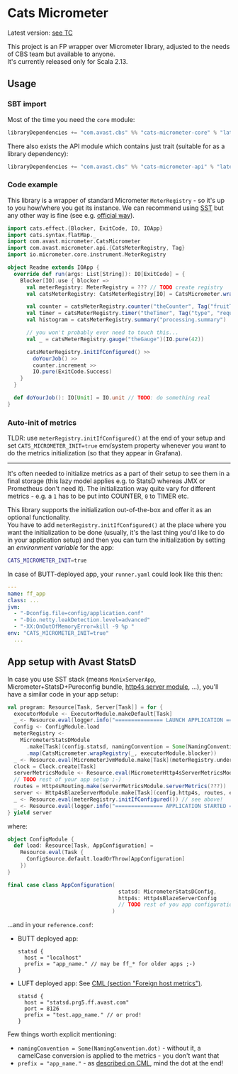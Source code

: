 # Cats Micrometer

Latest
version: [see TC](https://teamcity.ida.avast.com/buildConfiguration/ThreatLabs_CustomerBackendSystems_cats_micrometer_Publish?branch=%3Cdefault%3E&buildTypeTab=overview&mode=builds)

This project is an FP wrapper over Micrometer library, adjusted to the needs of CBS team but available to anyone.  
It's currently released only for Scala 2.13.

## Usage

### SBT import

Most of the time you need the `core` module:

```scala
libraryDependencies += "com.avast.cbs" %% "cats-micrometer-core" % "latestVersion"
```

There also exists the API module which contains just trait (suitable for as a library dependency):

```scala
libraryDependencies += "com.avast.cbs" %% "cats-micrometer-api" % "latestVersion"
```

### Code example

This library is a wrapper of standard Micrometer `MeterRegistry` - so it's up to you how/where you get its instance. We can recommend using
[SST](https://avast.github.io/scala-server-toolkit/subprojects/micrometer) but any other way is fine (see
e.g. [official way](https://micrometer.io/docs/registry/statsD)).

```scala
import cats.effect.{Blocker, ExitCode, IO, IOApp}
import cats.syntax.flatMap._
import com.avast.micrometer.CatsMicrometer
import com.avast.micrometer.api.{CatsMeterRegistry, Tag}
import io.micrometer.core.instrument.MeterRegistry

object Readme extends IOApp {
  override def run(args: List[String]): IO[ExitCode] = {
    Blocker[IO].use { blocker =>
      val meterRegistry: MeterRegistry = ??? // TODO create registry
      val catsMeterRegistry: CatsMeterRegistry[IO] = CatsMicrometer.wrapRegistry(meterRegistry, blocker)

      val counter = catsMeterRegistry.counter("theCounter", Tag("fruitType", "apples"))
      val timer = catsMeterRegistry.timer("theTimer", Tag("type", "requests"), Tag("service", "Filerep"))
      val histogram = catsMeterRegistry.summary("processing.summary")

      // you won't probably ever need to touch this...
      val _ = catsMeterRegistry.gauge("theGauge")(IO.pure(42))

      catsMeterRegistry.initIfConfigured() >>
        doYourJob() >>
        counter.increment >>
        IO.pure(ExitCode.Success)
    }
  }

  def doYourJob(): IO[Unit] = IO.unit // TODO: do something real
}

```

### Auto-init of metrics

TLDR: use `meterRegistry.initIfConfigured()` at the end of your setup and set `CATS_MICROMETER_INIT=true` env/system property whenever you
want to do the metrics initialization (so that they appear in Grafana).

---

It's often needed to initialize metrics as a part of their setup to see them in a final storage (this lazy model applies e.g. to StatsD
whereas JMX or Prometheus don't need it). The initialization way quite vary for different metrics - e.g. a `1` has to be put into
COUNTER, `0` to TIMER etc.

This library supports the initialization out-of-the-box and offer it as an optional functionality.  
You have to add `meterRegistry.initIfConfigured()` at the place where you want the initialization to be done (usually, it's the last thing
you'd like to do in your application setup) and then you can turn the initialization by setting an _environment variable_ for the app:

  ```bash
  CATS_MICROMETER_INIT=true
  ```

In case of BUTT-deployed app, your `runner.yaml` could look like this then:

```yaml
---
name: ff_app
class: ...
jvm:
  - "-Dconfig.file=config/application.conf"
  - "-Dio.netty.leakDetection.level=advanced"
  - "-XX:OnOutOfMemoryError=kill -9 %p "
env: "CATS_MICROMETER_INIT=true"
  ...
```

## App setup with Avast StatsD

In case you use SST stack (means `MonixServerApp`, Micrometer+StatsD+Pureconfig
bundle, [http4s server module](https://avast.github.io/scala-server-toolkit/subprojects/http4s), ...), you'll have a similar code in your
app setup:

```scala
val program: Resource[Task, Server[Task]] = for {
  executorModule <- ExecutorModule.makeDefault[Task]
  _ <- Resource.eval(logger.info("=============== LAUNCH APPLICATION ==============="))
  config <- ConfigModule.load
  meterRegistry <-
    MicrometerStatsDModule
      .make[Task](config.statsd, namingConvention = Some(NamingConvention.dot))
      .map(CatsMicrometer.wrapRegistry(_, executorModule.blocker))
  _ <- Resource.eval(MicrometerJvmModule.make[Task](meterRegistry.underlying))
  clock = Clock.create[Task]
  serverMetricsModule <- Resource.eval(MicrometerHttp4sServerMetricsModule.make[Task](meterRegistry.underlying, clock))
  // TODO rest of your app setup ;-)
  routes = Http4sRouting.make(serverMetricsModule.serverMetrics(???))
  server <- Http4sBlazeServerModule.make[Task](config.http4s, routes, executorModule.executionContext)
  _ <- Resource.eval(meterRegistry.initIfConfigured()) // see above!
  _ <- Resource.eval(logger.info("=============== APPLICATION STARTED ==============="))
} yield server
```

where:

```scala
object ConfigModule {
  def load: Resource[Task, AppConfiguration] =
    Resource.eval(Task {
      ConfigSource.default.loadOrThrow[AppConfiguration]
    })
}

final case class AppConfiguration(
                                   statsd: MicrometerStatsDConfig,
                                   http4s: Http4sBlazeServerConfig
                                   // TODO rest of you app configuration ;-)
                                 )

```

...and in your `reference.conf`:

- BUTT deployed app:
  ```hocon
  statsd {
    host = "localhost"
    prefix = "app_name." // may be ff_* for older apps ;-)
  }
  ```
- LUFT deployed app:
  See [CML (section "Foreign host metrics")](https://cml.avast.com/pages/viewpage.action?pageId=19797802).
  ```hocon
  statsd {
    host = "statsd.prg5.ff.avast.com"
    port = 8126
    prefix = "test.app_name." // or prod!
  }
  ```

Few things worth explicit mentioning:

- `namingConvention = Some(NamingConvention.dot)` - without it, a camelCase conversion is applied to the metrics - you don't want that
- `prefix = "app_name."` - as [described on CML](https://cml.avast.com/pages/viewpage.action?pageId=19797802), mind the dot at the end!

